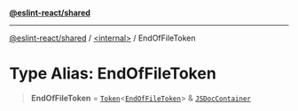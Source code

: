 [**@eslint-react/shared**](../../README.md)

***

[@eslint-react/shared](../../README.md) / [\<internal\>](../README.md) / EndOfFileToken

# Type Alias: EndOfFileToken

> **EndOfFileToken** = [`Token`](../interfaces/Token.md)\<[`EndOfFileToken`](../README.md#endoffiletoken)\> & [`JSDocContainer`](../interfaces/JSDocContainer.md)
